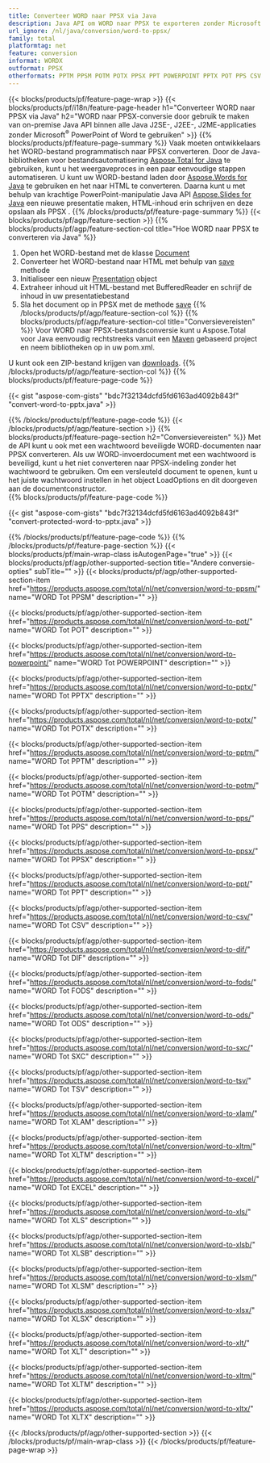 ```yaml
---
title: Converteer WORD naar PPSX via Java
description: Java API om WORD naar PPSX te exporteren zonder Microsoft Word of PowerPoint te gebruiken
url_ignore: /nl/java/conversion/word-to-ppsx/
family: total
platformtag: net
feature: conversion
informat: WORDX
outformat: PPSX
otherformats: PPTM PPSM POTM POTX PPSX PPT POWERPOINT PPTX POT PPS CSV DIF FODS ODS SXC TSV XLAM XLTM EXCEL XLS XLSB XLSM XLSX XLT XLTM XLTX
---
```

{{< blocks/products/pf/feature-page-wrap >}}
{{< blocks/products/pf/i18n/feature-page-header h1="Converteer WORD naar PPSX via Java" h2="WORD naar PPSX-conversie door gebruik te maken van on-premise Java API binnen alle Java J2SE-, J2EE-, J2ME-applicaties zonder Microsoft<sup>&reg;</sup> PowerPoint of Word te gebruiken" >}}
{{% blocks/products/pf/feature-page-summary %}}
Vaak moeten ontwikkelaars het WORD-bestand programmatisch naar PPSX converteren. Door de Java-bibliotheken voor bestandsautomatisering [Aspose.Total for Java](https://products.aspose.com/total/java/) te gebruiken, kunt u het weergaveproces in een paar eenvoudige stappen automatiseren. U kunt uw WORD-bestand laden door [Aspose.Words for Java](https://products.aspose.com/words/java/) te gebruiken en het naar HTML te converteren. Daarna kunt u met behulp van krachtige PowerPoint-manipulatie Java API [Aspose.Slides for Java](https://products.aspose.com/slides/java/) een nieuwe presentatie maken, HTML-inhoud erin schrijven en deze opslaan als PPSX .
{{% /blocks/products/pf/feature-page-summary  %}}
{{< blocks/products/pf/agp/feature-section >}}
{{% blocks/products/pf/agp/feature-section-col title="Hoe WORD naar PPSX te converteren via Java" %}}
1. Open het WORD-bestand met de klasse [Document](https://reference.aspose.com/words/java/com.aspose.words/Document)
2. Converteer het WORD-bestand naar HTML met behulp van [save](https://reference.aspose.com/words/java/com.aspose.words/Document#save(java.lang.String,com.aspose.words.SaveOptions)) methode
3. Initialiseer een nieuw [Presentation](https://reference.aspose.com/slides/java/com.aspose.slides/Presentation) object
5. Extraheer inhoud uit HTML-bestand met BufferedReader en schrijf de inhoud in uw presentatiebestand
6. Sla het document op in PPSX met de methode [save](https://reference.aspose.com/slides/java/com.aspose.slides/Presentation#save-java.io.OutputStream-int-)
{{% /blocks/products/pf/agp/feature-section-col %}}
{{% blocks/products/pf/agp/feature-section-col title="Conversievereisten" %}}
Voor WORD naar PPSX-bestandsconversie kunt u Aspose.Total voor Java eenvoudig rechtstreeks vanuit een [Maven](https://repository.aspose.com/webapp/#/artifacts/browse/tree/General/repo/com/aspose/aspose-total) gebaseerd project en neem bibliotheken op in uw pom.xml.

U kunt ook een ZIP-bestand krijgen van [downloads](https://downloads.aspose.com/total/java).
{{% /blocks/products/pf/agp/feature-section-col %}}
{{% blocks/products/pf/feature-page-code %}}

{{< gist "aspose-com-gists" "bdc7f32134dcfd5fd6163ad4092b843f" "convert-word-to-pptx.java" >}}


{{% /blocks/products/pf/feature-page-code %}}
{{< /blocks/products/pf/agp/feature-section >}}
{{% blocks/products/pf/feature-page-section  h2="Conversievereisten" %}}
Met de API kunt u ook met een wachtwoord beveiligde WORD-documenten naar PPSX converteren. Als uw WORD-invoerdocument met een wachtwoord is beveiligd, kunt u het niet converteren naar PPSX-indeling zonder het wachtwoord te gebruiken. Om een versleuteld document te openen, kunt u het juiste wachtwoord instellen in het object LoadOptions en dit doorgeven aan de documentconstructor.  
{{% blocks/products/pf/feature-page-code %}}

{{< gist "aspose-com-gists" "bdc7f32134dcfd5fd6163ad4092b843f" "convert-protected-word-to-pptx.java" >}}

{{% /blocks/products/pf/feature-page-code  %}}
{{% /blocks/products/pf/feature-page-section %}}
{{< blocks/products/pf/main-wrap-class isAutogenPage="true" >}}
{{< blocks/products/pf/agp/other-supported-section title="Andere conversie-opties" subTitle="" >}}
{{< blocks/products/pf/agp/other-supported-section-item href="https://products.aspose.com/total/nl/net/conversion/word-to-ppsm/" name="WORD Tot PPSM" description="" >}}

{{< blocks/products/pf/agp/other-supported-section-item href="https://products.aspose.com/total/nl/net/conversion/word-to-pot/" name="WORD Tot POT" description="" >}}

{{< blocks/products/pf/agp/other-supported-section-item href="https://products.aspose.com/total/nl/net/conversion/word-to-powerpoint/" name="WORD Tot POWERPOINT" description="" >}}

{{< blocks/products/pf/agp/other-supported-section-item href="https://products.aspose.com/total/nl/net/conversion/word-to-pptx/" name="WORD Tot PPTX" description="" >}}

{{< blocks/products/pf/agp/other-supported-section-item href="https://products.aspose.com/total/nl/net/conversion/word-to-potx/" name="WORD Tot POTX" description="" >}}

{{< blocks/products/pf/agp/other-supported-section-item href="https://products.aspose.com/total/nl/net/conversion/word-to-pptm/" name="WORD Tot PPTM" description="" >}}

{{< blocks/products/pf/agp/other-supported-section-item href="https://products.aspose.com/total/nl/net/conversion/word-to-potm/" name="WORD Tot POTM" description="" >}}

{{< blocks/products/pf/agp/other-supported-section-item href="https://products.aspose.com/total/nl/net/conversion/word-to-pps/" name="WORD Tot PPS" description="" >}}

{{< blocks/products/pf/agp/other-supported-section-item href="https://products.aspose.com/total/nl/net/conversion/word-to-ppsx/" name="WORD Tot PPSX" description="" >}}

{{< blocks/products/pf/agp/other-supported-section-item href="https://products.aspose.com/total/nl/net/conversion/word-to-ppt/" name="WORD Tot PPT" description="" >}}

{{< blocks/products/pf/agp/other-supported-section-item href="https://products.aspose.com/total/nl/net/conversion/word-to-csv/" name="WORD Tot CSV" description="" >}}

{{< blocks/products/pf/agp/other-supported-section-item href="https://products.aspose.com/total/nl/net/conversion/word-to-dif/" name="WORD Tot DIF" description="" >}}

{{< blocks/products/pf/agp/other-supported-section-item href="https://products.aspose.com/total/nl/net/conversion/word-to-fods/" name="WORD Tot FODS" description="" >}}

{{< blocks/products/pf/agp/other-supported-section-item href="https://products.aspose.com/total/nl/net/conversion/word-to-ods/" name="WORD Tot ODS" description="" >}}

{{< blocks/products/pf/agp/other-supported-section-item href="https://products.aspose.com/total/nl/net/conversion/word-to-sxc/" name="WORD Tot SXC" description="" >}}

{{< blocks/products/pf/agp/other-supported-section-item href="https://products.aspose.com/total/nl/net/conversion/word-to-tsv/" name="WORD Tot TSV" description="" >}}

{{< blocks/products/pf/agp/other-supported-section-item href="https://products.aspose.com/total/nl/net/conversion/word-to-xlam/" name="WORD Tot XLAM" description="" >}}

{{< blocks/products/pf/agp/other-supported-section-item href="https://products.aspose.com/total/nl/net/conversion/word-to-xltm/" name="WORD Tot XLTM" description="" >}}

{{< blocks/products/pf/agp/other-supported-section-item href="https://products.aspose.com/total/nl/net/conversion/word-to-excel/" name="WORD Tot EXCEL" description="" >}}

{{< blocks/products/pf/agp/other-supported-section-item href="https://products.aspose.com/total/nl/net/conversion/word-to-xls/" name="WORD Tot XLS" description="" >}}

{{< blocks/products/pf/agp/other-supported-section-item href="https://products.aspose.com/total/nl/net/conversion/word-to-xlsb/" name="WORD Tot XLSB" description="" >}}

{{< blocks/products/pf/agp/other-supported-section-item href="https://products.aspose.com/total/nl/net/conversion/word-to-xlsm/" name="WORD Tot XLSM" description="" >}}

{{< blocks/products/pf/agp/other-supported-section-item href="https://products.aspose.com/total/nl/net/conversion/word-to-xlsx/" name="WORD Tot XLSX" description="" >}}

{{< blocks/products/pf/agp/other-supported-section-item href="https://products.aspose.com/total/nl/net/conversion/word-to-xlt/" name="WORD Tot XLT" description="" >}}

{{< blocks/products/pf/agp/other-supported-section-item href="https://products.aspose.com/total/nl/net/conversion/word-to-xltm/" name="WORD Tot XLTM" description="" >}}

{{< blocks/products/pf/agp/other-supported-section-item href="https://products.aspose.com/total/nl/net/conversion/word-to-xltx/" name="WORD Tot XLTX" description="" >}}


{{< /blocks/products/pf/agp/other-supported-section >}}
{{< /blocks/products/pf/main-wrap-class >}}
{{< /blocks/products/pf/feature-page-wrap >}}